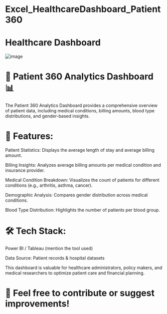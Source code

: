 # Excel_HealthcareDashboard_Patient360
# Healthcare Dashboard

![image](https://github.com/user-attachments/assets/d098d88c-4705-4754-a55f-809e382f427c)



# 🏥 Patient 360 Analytics Dashboard 📊
The Patient 360 Analytics Dashboard provides a comprehensive overview of patient data, including medical conditions, billing amounts, blood type distributions, and gender-based insights.

# 📌 Features:
Patient Statistics: Displays the average length of stay and average billing amount.

Billing Insights: Analyzes average billing amounts per medical condition and insurance provider.

Medical Condition Breakdown: Visualizes the count of patients for different conditions (e.g., arthritis, asthma, cancer).

Demographic Analysis: Compares gender distribution across medical conditions.

Blood Type Distribution: Highlights the number of patients per blood group.

# 🛠️ Tech Stack:
Power BI / Tableau (mention the tool used)

Data Source: Patient records & hospital datasets

This dashboard is valuable for healthcare administrators, policy makers, and medical researchers to optimize patient care and financial planning.

# 🚀 Feel free to contribute or suggest improvements!

